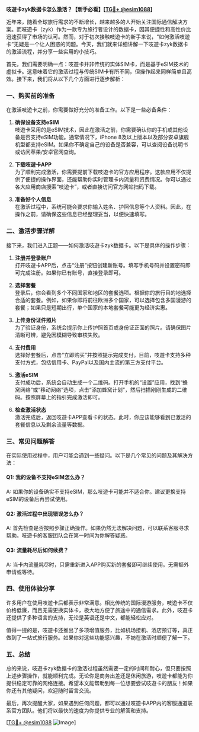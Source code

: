 **吱遊卡zyk数据卡怎么激活？【新手必看】[[TG💪+ @esim1088](https://t.me/s/esim1088)]**

近年来，随着全球旅行需求的不断增长，越来越多的人开始关注国际通信解决方案。而吱遊卡（zyk）作为一款专为旅行者设计的数据卡，因其便捷性和高性价比迅速获得了市场的认可。然而，对于初次接触吱遊卡的新手来说，“如何激活吱遊卡”无疑是一个让人困惑的问题。今天，我们就来详细讲解一下吱遊卡zyk数据卡的激活流程，并分享一些实用的小技巧。

首先，我们需要明确一点：吱遊卡并非传统的实体SIM卡，而是基于eSIM技术的虚拟卡。这意味着它的激活过程与传统SIM卡有所不同，但操作起来同样简单且高效。接下来，我们将从以下几个方面进行逐步解析：

### 一、购买前的准备

在激活吱遊卡之前，你需要做好充分的准备工作。以下是一些必备条件：

1. **确保设备支持eSIM**  
   吱遊卡采用的是eSIM技术，因此在激活之前，你需要确认你的手机或其他设备是否支持eSIM功能。通常情况下，iPhone 8及以上版本以及部分安卓旗舰机型都支持eSIM。如果你不确定自己的设备是否兼容，可以查阅设备说明书或访问苹果/安卓官网查询。

2. **下载吱遊卡APP**  
   为了顺利完成激活，你需要提前下载吱遊卡的官方应用程序。这款应用不仅提供了便捷的操作界面，还能帮助你实时管理卡内流量和资费情况。你可以通过各大应用商店搜索“吱遊卡”，或者直接访问官方网站扫码下载。

3. **准备好个人信息**  
   在激活过程中，系统可能会要求你输入姓名、护照信息等个人资料。因此，在操作之前，请确保这些信息已经整理妥当，以便快速填写。

### 二、激活步骤详解

接下来，我们进入正题——如何激活吱遊卡zyk数据卡。以下是具体的操作步骤：

1. **注册并登录账户**  
   打开吱遊卡APP后，点击“注册”按钮创建新账号。填写手机号码并设置密码即可完成注册。如果你已有账号，直接登录即可。

2. **选择套餐**  
   登录后，你会看到多个不同国家和地区的套餐选项。根据你的旅行目的地选择合适的套餐。例如，如果你即将前往欧洲多个国家，可以选择包含多国漫游的套餐；如果只是短期出行，单个国家的本地套餐可能更为经济实惠。

3. **上传身份证件照片**  
   为了验证身份，系统会提示你上传护照首页或身份证正面的照片。请确保图片清晰可辨，避免因模糊导致审核失败。

4. **支付费用**  
   选择好套餐后，点击“立即购买”并按照提示完成支付。目前，吱遊卡支持多种支付方式，包括信用卡、PayPal以及国内主流的第三方支付平台。

5. **激活eSIM**  
   支付成功后，系统会自动生成一个二维码。打开手机的“设置”应用，找到“蜂窝网络”或“移动网络”选项，点击“添加蜂窝计划”，然后扫描刚刚生成的二维码。按照屏幕上的指引完成激活即可。

6. **检查激活状态**  
   激活完成后，返回吱遊卡APP查看卡的状态。此时，你应该能够看到已激活的套餐信息以及剩余流量等数据。

### 三、常见问题解答

在实际使用过程中，用户可能会遇到一些疑问。以下是几个常见的问题及其解决方法：

#### Q1: 我的设备不支持eSIM怎么办？
A: 如果你的设备确实不支持eSIM，那么吱遊卡可能并不适合你。建议更换支持eSIM的设备后再尝试使用。

#### Q2: 激活过程中出现错误怎么办？
A: 首先检查是否按照步骤正确操作。如果仍然无法解决问题，可以联系客服寻求帮助。吱遊卡的客服团队会在第一时间为你解答疑惑。

#### Q3: 流量耗尽后如何续费？
A: 当卡内流量耗尽时，只需重新进入APP购买新的套餐即可继续使用。无需额外申请或等待。

### 四、使用体验分享

许多用户在使用吱遊卡后都表示非常满意。相比传统的国际漫游服务，吱遊卡不仅价格低廉，而且无需更换实体卡，极大地方便了旅途中的通信需求。此外，吱遊卡还提供了多种语言的支持，无论是英语还是中文，都能轻松应对。

值得一提的是，吱遊卡还推出了多项增值服务，比如机场接机、酒店预订等，真正做到了一站式旅行服务。如果你对这些功能感兴趣，不妨在激活时顺便了解一下。

### 五、总结

总的来说，吱遊卡zyk数据卡的激活过程虽然需要一定的时间和耐心，但只要按照上述步骤操作，就能顺利完成。无论你是商务出差还是休闲旅游，吱遊卡都能为你提供稳定可靠的网络连接。希望本文能帮助到每一位想要尝试吱遊卡的朋友！如果你还有其他疑问，欢迎随时留言交流。

最后，再次提醒大家，如果遇到任何问题，都可以通过吱遊卡APP内的客服通道联系官方团队。他们将以最快的速度为你提供专业的解答和支持。

[[TG💪+ @esim1088](https://t.me/s/esim1088) ![Image](https://i.postimg.cc/4NQfJmqS/Snipaste-2025-05-13-00-14-12.png)]